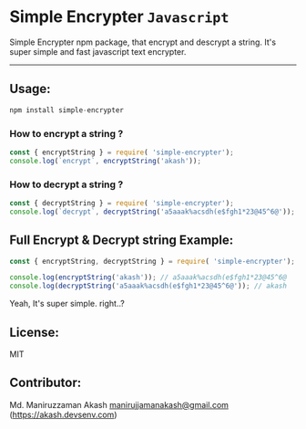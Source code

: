 # Simple Encrypter `Javascript`

Simple Encrypter npm package, that encrypt and descrypt a string. It's super simple and fast javascript text encrypter.

---


## Usage:
```js
npm install simple-encrypter
```

### How to encrypt a string ?
```js
const { encryptString } = require( 'simple-encrypter');
console.log(`encrypt`, encryptString('akash'));

```

### How to decrypt a string ?
```js
const { decryptString } = require( 'simple-encrypter');
console.log(`decrypt`, decryptString('a5aaak%acsdh(e$fgh1*23@45^6@'));
```

## Full Encrypt & Decrypt string Example:

```js
const { encryptString, decryptString } = require( 'simple-encrypter');

console.log(encryptString('akash')); // a5aaak%acsdh(e$fgh1*23@45^6@
console.log(decryptString('a5aaak%acsdh(e$fgh1*23@45^6@')); // akash

```

Yeah, It's super simple. right..?

## License:
MIT

## Contributor:
Md. Maniruzzaman Akash <manirujjamanakash@gmail.com> (https://akash.devsenv.com)

